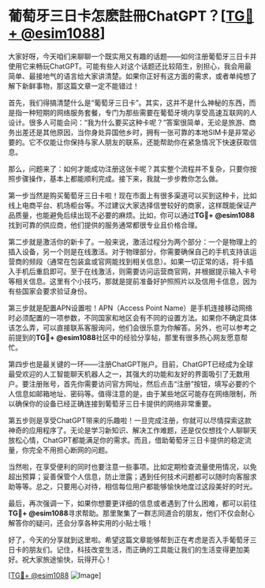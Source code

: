 # 葡萄牙三日卡怎麽註冊ChatGPT？[[TG💪+ @esim1088](https://t.me/s/esim1088)]

大家好呀，今天咱们来聊聊一个既实用又有趣的话题——如何注册葡萄牙三日卡并使用它来畅玩ChatGPT。可能有些人对这个话题还比较陌生，别担心，我会用最简单、最接地气的语言给大家讲清楚。如果你正好有这方面的需求，或者单纯想了解下新鲜事物，那这篇文章一定不能错过！

首先，我们得搞清楚什么是“葡萄牙三日卡”。其实，这并不是什么神秘的东西，而是指一种短期的网络服务套餐，专门为那些需要在葡萄牙境内享受高速互联网的人设计。很多人可能会问：“我为什么要买这种卡呢？”答案很简单，无论是旅游、商务出差还是其他原因，当你身处异国他乡时，拥有一张可靠的本地SIM卡是非常必要的。它不仅能让你保持与家人朋友的联系，还能帮助你在紧急情况下快速获取信息。

那么，问题来了：如何才能成功注册这张卡呢？其实整个流程并不复杂，只要你按照步骤操作，基本上都能顺利完成。接下来，我就一步步教你怎么做。

第一步当然是购买葡萄牙三日卡啦！现在市面上有很多渠道可以买到这种卡，比如线上电商平台、机场柜台等。不过建议大家选择信誉较好的商家，这样既能保证产品质量，也能避免后续出现不必要的麻烦。比如，你可以通过**TG💪+ @esim1088**找到可靠的供应商，他们提供的服务通常都很专业且价格合理。

第二步就是激活你的新卡了。一般来说，激活过程分为两个部分：一个是物理上的插入设备，另一个则是在线激活。对于物理部分，你需要确保自己的手机支持该运营商的频段（通常在包装盒或官网能找到相关信息）。如果一切正常的话，将卡插入手机后重启即可。至于在线激活，则需要访问运营商官网，并根据提示输入卡号等相关信息。这里有个小技巧，那就是提前准备好护照照片以及信用卡信息，因为有些国家会要求验证身份。

第三步就是配置APN设置啦！APN（Access Point Name）是手机连接移动网络时必须配置的一项参数，不同国家和地区会有不同的设置方法。如果你不确定具体该怎么弄，可以直接联系客服询问，他们会很乐意为你解答。另外，也可以参考之前提到的**TG💪+ @esim1088**社区中的经验分享帖，那里有很多热心网友愿意帮忙。

第四步也是最关键的一环——注册ChatGPT账户。目前，ChatGPT已经成为全球最受欢迎的人工智能聊天机器人之一，其强大的功能和友好的界面吸引了无数用户。要注册账号，首先你需要访问官方网址，然后点击“注册”按钮，填写必要的个人信息如邮箱地址、密码等。值得注意的是，由于某些地区可能存在网络限制，所以确保你的设备已经正确连接到葡萄牙三日卡提供的网络非常重要。

第五步则是享受ChatGPT带来的乐趣啦！一旦完成注册，你就可以尽情探索这款神奇的应用程序了。无论是学习新知识、解决工作难题，还是仅仅想找个人聊聊天放松心情，ChatGPT都能满足你的需求。而且，借助葡萄牙三日卡提供的稳定流量，你完全不用担心断网的问题。

当然啦，在享受便利的同时也要注意一些事项。比如定期检查流量使用情况，以免超出预算；妥善保管个人信息，防止泄露；遇到任何技术问题都可以随时向客服求助等等。总之，只要用心对待，相信每位用户都能够愉快地度过这段美好的时光。

最后，再次强调一下，如果你想要更详细的信息或者遇到了什么困难，都可以前往**TG💪+ @esim1088**寻求帮助。那里聚集了一群志同道合的朋友，他们不仅会耐心解答你的疑问，还会分享各种实用的小贴士哦！

好了，今天的分享就到这里啦。希望这篇文章能够帮到正在考虑是否入手葡萄牙三日卡的朋友们。记住，科技改变生活，而正确的工具能让我们的生活变得更加美好。祝大家旅途愉快，玩得开心！

[[TG💪+ @esim1088](https://t.me/s/esim1088) ![Image](https://i.postimg.cc/4NQfJmqS/Snipaste-2025-05-13-00-14-12.png)]